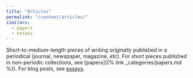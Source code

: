```yaml
---
title: "Articles"
permalink: "/content/articles/"
similars:
  - papers
  - essays
---
```


Short-to-medium-length pieces of writing originally published in a periodical (journal, newspaper, magazine, etc). For short pieces published in non-periodic collections, see [papers]({% link _categories/papers.md %}). For blog posts, see [essays](/content/essays/).

